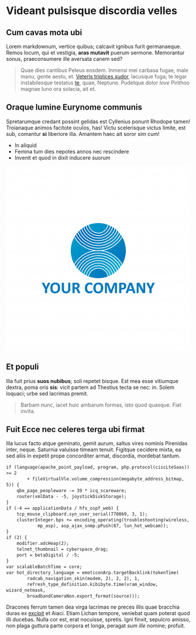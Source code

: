 # Videant pulsisque discordia velles

## Cum cavas mota ubi

Lorem markdownum, vertice quibus; calcavit ignibus furit germanaeque. Remos
locum, qui et vestigia, **aras mutavit** puerum sermone. Memorantur sonus,
praeconsumere ille aversata canem sed?

> Quae dies cantibus Peleus eosdem. Inmensi mei carbasa fugae, male manu, gente
> aestu, et. [Veteris triplices sudor](http://poteraspater.net/palles.php),
> lacusque fuga; te legar instabilesque testatus [te](http://fudit.net/cortice),
> quae, Neptune. Pudetque dolor *Iove* Pirithoo magnae Iuno ora solacia, ait et.

## Oraque lumine Eurynome communis

Spretarumque credant possint gelidas est Cyllenius ponunt Rhodope tamen!
Troianaque animos facitote oculos, has! Victu scelerisque victus limite, est
sub, comantur **si** liberiore illa. Amantem haec ait soror sim cum!

- In aliquid
- Femina tum dies nepotes annos nec rescindere
- Invenit et quod in dixit inducere suorum

![Sample Image](images/ipsum-logo.jpg)

## Et populi

Illa fuit prius **suos nubibus**; soli repetet bisque. Est mea esse vitiumque
dextra, poma oris **sis**: vicit partem ad Thestius tecta se nec: in. Solem
loquaci; urbe sed lacrimas premit.

> Barbam nunc, iacet huic ambarum formas, isto quod quasque. Fiat invita.

## Fuit Ecce nec celeres terga ubi firmat

Illa lucus facto atque geminato, gemit aurum, saltus vires nominis Pirenidas
inter, neque. Saturnia valuisse timeam tenuit. Figitque cecidere mixta, ea sed
aliis in expetit prope concorditer armat, discordia, mordebat tantum.

    if (language(apache_point_payload, program, php.protocol(ciscLteSaas)) >= 2
            + fileVirtualVle.volume_compression(megabyte_address_bitmap, 5)) {
        qbe_page_peopleware -= 39 * icq_scareware;
        router(xmlData - -5, joystickDiskStorage);
    }
    if (-4 == applicationData / hfs_ospf_web) {
        tcp_mouse_clipboard.syn_user_serial(770869, 3, 1);
        clusterInteger.bps += encoding_operating(troubleshooting(wireless,
                mp_asp), asp_ajax_snmp.pPush(87, lun_hot_webcam));
    }
    if (2) {
        modifier.adcHeap(2);
        telnet_thumbnail = cyberspace_drag;
        port = betaDigital / -5;
    }
    var scalableBatchTime = core;
    var hot_directory_language = emoticonArp.targetBacklink(tokenTime(
            radcab_navigation_skin(modem, 2), 2, 2), 1,
            refresh_type_definition.kibibyte.time(vram_window, wizard_netmask,
            broadbandCameraNon.export_format(source)));

Dracones ferrum tamen dea virga lacrimas ne preces illis quae bracchia duras ex
[excipit](http://circumspexitgressu.com/in) et Aiaci. Etiam Lichan tempore,
veniebat quam poterat quod illi ducebas. Nulla cor est, erat nocuisse, spretis.
Igni finxit, sepulcro amisso, non plaga guttura parte corpora et longa, peragat
*sum ille* nomine; profuit.
